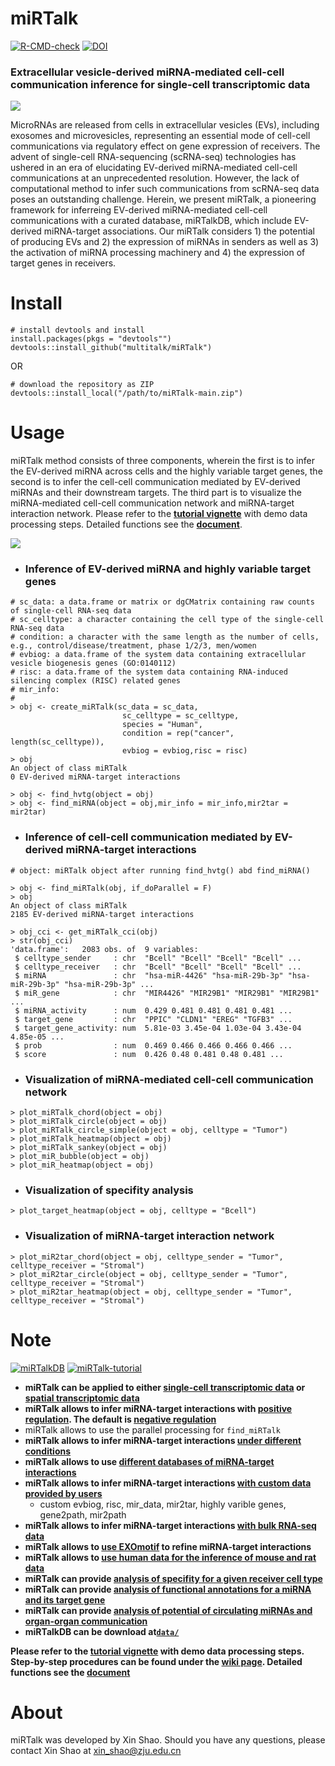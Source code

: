 # miRTalk
[![R-CMD-check](https://img.shields.io/badge/R--CMD--check-passing-brightgreen?logo=github)](https://github.com/multitalk/miRTalk/actions)  [![DOI](https://zenodo.org/badge/DOI/10.5281/zenodo.13856217.svg)](https://doi.org/10.5281/zenodo.13856217)

### Extracellular vesicle-derived miRNA-mediated cell-cell communication inference for single-cell transcriptomic data

<img src='https://github.com/multitalk/miRTalk/blob/main/img/workflow.png'>

MicroRNAs are released from cells in extracellular vesicles (EVs), including exosomes and microvesicles, representing an essential mode of cell-cell communications via regulatory effect on gene expression of receivers. The advent of single-cell RNA-sequencing (scRNA-seq) technologies has ushered in an era of elucidating EV-derived miRNA-mediated cell-cell communications at an unprecedented resolution. However, the lack of computational method to infer such communications from scRNA-seq data poses an outstanding challenge. Herein, we present miRTalk, a pioneering framework for inferreing EV-derived miRNA-mediated cell-cell communications with a curated database, miRTalkDB, which include EV-derived miRNA-target associations. Our miRTalk considers 1) the potential of producing EVs and 2) the expression of miRNAs in senders as well as 3) the activation of miRNA processing machinery and 4) the expression of target genes in receivers.


# Install

```
# install devtools and install
install.packages(pkgs = "devtools"")
devtools::install_github("multitalk/miRTalk")
```

OR

```
# download the repository as ZIP
devtools::install_local("/path/to/miRTalk-main.zip")
```

# Usage
miRTalk method consists of three components, wherein the first is to infer the EV-derived miRNA across cells and the highly variable target genes, the second is to infer the cell-cell communication mediated by EV-derived miRNAs and their downstream targets. The third part is to visualize the miRNA-mediated cell-cell communication network and miRNA-target interaction network. Please refer to the __[tutorial vignette](https://raw.githack.com/multitalk/miRTalk/main/vignettes/tutorial.html)__ with demo data processing steps. Detailed functions see the __[document](https://raw.githack.com/multitalk/miRTalk/main/vignettes/miRTalk.pdf)__.

<img src='https://github.com/multitalk/miRTalk/blob/main/img/visualization.png'>

- ### Inference of EV-derived miRNA and highly variable target genes
```
# sc_data: a data.frame or matrix or dgCMatrix containing raw counts of single-cell RNA-seq data
# sc_celltype: a character containing the cell type of the single-cell RNA-seq data
# condition: a character with the same length as the number of cells, e.g., control/disease/treatment, phase 1/2/3, men/women
# evbiog: a data.frame of the system data containing extracellular vesicle biogenesis genes (GO:0140112)
# risc: a data.frame of the system data containing RNA-induced silencing complex (RISC) related genes
# mir_info: 
# 
> obj <- create_miRTalk(sc_data = sc_data,
                         sc_celltype = sc_celltype,
                         species = "Human",
                         condition = rep("cancer", length(sc_celltype)),
                         evbiog = evbiog,risc = risc)
> obj
An object of class miRTalk
0 EV-derived miRNA-target interactions

> obj <- find_hvtg(object = obj)
> obj <- find_miRNA(object = obj,mir_info = mir_info,mir2tar = mir2tar)
```

- ### Inference of cell-cell communication mediated by EV-derived miRNA-target interactions
```
# object: miRTalk object after running find_hvtg() abd find_miRNA() 

> obj <- find_miRTalk(obj, if_doParallel = F)
> obj
An object of class miRTalk 
2185 EV-derived miRNA-target interactions

> obj_cci <- get_miRTalk_cci(obj)
> str(obj_cci)
'data.frame':	2083 obs. of  9 variables:
 $ celltype_sender     : chr  "Bcell" "Bcell" "Bcell" "Bcell" ...
 $ celltype_receiver   : chr  "Bcell" "Bcell" "Bcell" "Bcell" ...
 $ miRNA               : chr  "hsa-miR-4426" "hsa-miR-29b-3p" "hsa-miR-29b-3p" "hsa-miR-29b-3p" ...
 $ miR_gene            : chr  "MIR4426" "MIR29B1" "MIR29B1" "MIR29B1" ...
 $ miRNA_activity      : num  0.429 0.481 0.481 0.481 0.481 ...
 $ target_gene         : chr  "PPIC" "CLDN1" "EREG" "TGFB3" ...
 $ target_gene_activity: num  5.81e-03 3.45e-04 1.03e-04 3.43e-04 4.85e-05 ...
 $ prob                : num  0.469 0.466 0.466 0.466 0.466 ...
 $ score               : num  0.426 0.48 0.481 0.48 0.481 ...
```

- ### Visualization of miRNA-mediated cell-cell communication network

```
> plot_miRTalk_chord(object = obj)
> plot_miRTalk_circle(object = obj)
> plot_miRTalk_circle_simple(object = obj, celltype = "Tumor")
> plot_miRTalk_heatmap(object = obj)
> plot_miRTalk_sankey(object = obj)
> plot_miR_bubble(object = obj)
> plot_miR_heatmap(object = obj)
```

- ### Visualization of specifity analysis

```
> plot_target_heatmap(object = obj, celltype = "Bcell")
```

- ### Visualization of miRNA-target interaction network
```
> plot_miR2tar_chord(object = obj, celltype_sender = "Tumor", celltype_receiver = "Stromal")
> plot_miR2tar_circle(object = obj, celltype_sender = "Tumor", celltype_receiver = "Stromal")
> plot_miR2tar_heatmap(object = obj, celltype_sender = "Tumor", celltype_receiver = "Stromal")
```

# Note
[![miRTalkDB](https://img.shields.io/badge/miRTalkDB-v1.0-yellow)](https://github.com/multitalk/miRTalk/tree/main/data) [![miRTalk-tutorial](https://img.shields.io/badge/miRTalk-tutorial-blue)](https://raw.githack.com/multitalk/miRTalk/main/vignettes/tutorial.html)

- __miRTalk can be applied to either [single-cell transcriptomic data](https://github.com/multitalk/miRTalk/tree/main/inst/extdata) or [spatial transcriptomic data](https://doi.org/10.1038/s41587-022-01517-6)__
- __miRTalk allows to infer miRNA-target interactions with [positive regulation](https://github.com/multitalk/miRTalk/wiki/Inference-of-miRNA%E2%80%90target-interactions-with-positive-regulation). The default is [negative regulation](https://github.com/multitalk/miRTalk/wiki/Inference-of-miRNA%E2%80%90target-interactions-with-negative-regulation)__
- miRTalk allows to use the parallel processing for `find_miRTalk`
- __miRTalk allows to infer miRNA-target interactions [under different conditions](https://github.com/multitalk/miRTalk/wiki/Inference-of-miRNA%E2%80%90target-interactions-under-different-conditions)__
- __miRTalk allows to use [different databases of miRNA-target interactions](https://github.com/multitalk/miRTalk/wiki/Inference-with-different-databases-of-miRNA%E2%80%90target-interactions)__
- __miRTalk allows to infer miRNA-target interactions [with custom data provided by users](https://github.com/multitalk/miRTalk/wiki/Inference-with-custom-data-provided-by-users)__
  - custom evbiog, risc, mir_data, mir2tar, highly varible genes, gene2path, mir2path
- __miRTalk allows to infer miRNA-target interactions [with bulk RNA-seq data](https://github.com/multitalk/miRTalk/wiki/Inference-of-miRNA%E2%80%90target-interactions-with-bulk-RNA%E2%80%90seq-data)__
- __miRTalk allows to [use EXOmotif](https://github.com/multitalk/miRTalk/wiki/Use-EXOmotif-to-refine-miRNA%E2%80%90target-interactions) to refine miRNA-target interactions__
- __miRTalk allows to [use human data for the inference of mouse and rat data](https://github.com/multitalk/miRTalk/wiki/Use-human-data-for-the-inference-of-mouse-and-rat-data)__
- __miRTalk can provide [analysis of specifity for a given receiver cell type](https://github.com/multitalk/miRTalk/wiki/Analysis-of-specifity-for-a-given-receiver-cell-type)__
- __miRTalk can provide [analysis of functional annotations for a miRNA and its target gene](https://github.com/multitalk/miRTalk/wiki/Analysis-of-functional-annotations-for-a-miRNA-and-its-target-gene)__
- __miRTalk can provide [analysis of potential of circulating miRNAs and organ-organ communication](https://github.com/multitalk/miRTalk/wiki/Analysis-of-potential-of-circulating-miRNAs-and-organ%E2%80%90organ-communication)__
- __miRTalkDB can be download at[`data/`](https://github.com/multitalk/miRTalk/tree/main/data)__

__Please refer to the [tutorial vignette](https://raw.githack.com/multitalk/miRTalk/main/vignettes/tutorial.html) with demo data processing steps. Step-by-step procedures can be found under the [wiki page](https://github.com/multitalk/miRTalk/wiki). Detailed functions see the [document](https://raw.githack.com/multitalk/miRTalk/main/vignettes/miRTalk.pdf)__

# About
miRTalk was developed by Xin Shao. Should you have any questions, please contact Xin Shao at xin_shao@zju.edu.cn

